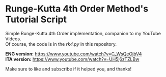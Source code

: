 # Runge-Kutta 4th Order Method's Tutorial Script
Simple Runge-Kutta 4th Order implementation, companion to my YouTube Videos.<br>
Of course, the code is in the *rk4.py* in this repository.

**ENG version:** https://www.youtube.com/watch?v=C_WsQeOjbV4<br>
**ITA version:** https://www.youtube.com/watch?v=UH5j6zTZLBw<br>

Make sure to like and subscribe if it helped you, and thanks!
